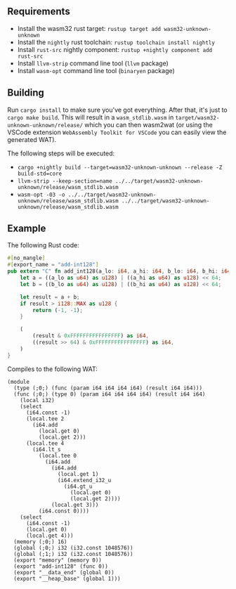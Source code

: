 ## Requirements
- Install the wasm32 rust target: ```rustup target add wasm32-unknown-unknown```
- Install the `nightly` rust toolchain: ```rustup toolchain install nightly```
- Install `rust-src` nightly component: ```rustup +nightly component add rust-src```
- Install `llvm-strip` command line tool (`llvm` package)
- Install `wasm-opt` command line tool (`binaryen` package)

## Building
Run `cargo install` to make sure you've got everything. After that, it's just to `cargo make build`. This will result in a `wasm_stdlib.wasm` in `target/wasm32-unknown-unknown/release/` which you can then wasm2wat (or using the VSCode extension `WebAssembly Toolkit for VSCode` you can easily view the generated WAT).

The following steps will be executed:
- `cargo +nightly build --target=wasm32-unknown-unknown --release -Z build-std=core`
- `llvm-strip --keep-section=name ../../target/wasm32-unknown-unknown/release/wasm_stdlib.wasm`
- `wasm-opt -03 -o ../../target/wasm32-unknown-unknown/release/wasm_stdlib.wasm ../../target/wasm32-unknown-unknown/release/wasm_stdlib.wasm`

## Example
The following Rust code:
```rust
#[no_mangle]
#[export_name = "add-int128"]
pub extern "C" fn add_int128(a_lo: i64, a_hi: i64, b_lo: i64, b_hi: i64) -> (i64, i64) {
    let a = ((a_lo as u64) as u128) | ((a_hi as u64) as u128) << 64;
    let b = ((b_lo as u64) as u128) | ((b_hi as u64) as u128) << 64;

    let result = a + b;
    if result > i128::MAX as u128 {
        return (-1, -1);
    }

    (
        (result & 0xFFFFFFFFFFFFFFFF) as i64,
        ((result >> 64) & 0xFFFFFFFFFFFFFFFF) as i64,
    )
}
```

Compiles to the following WAT:
```wasm
(module
  (type (;0;) (func (param i64 i64 i64 i64) (result i64 i64)))
  (func (;0;) (type 0) (param i64 i64 i64 i64) (result i64 i64)
    (local i32)
    (select
      (i64.const -1)
      (local.tee 2
        (i64.add
          (local.get 0)
          (local.get 2)))
      (local.tee 4
        (i64.lt_s
          (local.tee 0
            (i64.add
              (i64.add
                (local.get 1)
                (i64.extend_i32_u
                  (i64.gt_u
                    (local.get 0)
                    (local.get 2))))
              (local.get 3)))
          (i64.const 0))))
    (select
      (i64.const -1)
      (local.get 0)
      (local.get 4)))
  (memory (;0;) 16)
  (global (;0;) i32 (i32.const 1048576))
  (global (;1;) i32 (i32.const 1048576))
  (export "memory" (memory 0))
  (export "add-int128" (func 0))
  (export "__data_end" (global 0))
  (export "__heap_base" (global 1)))

```